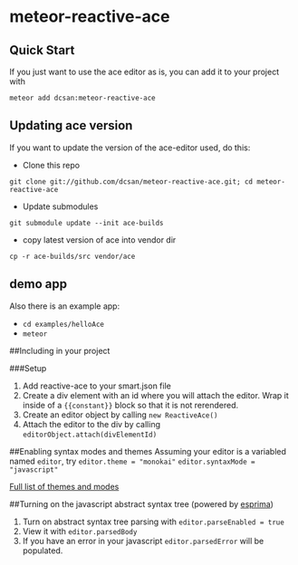meteor-reactive-ace
===================

## Quick Start

If you just want to use the ace editor as is, you can add it to your project with

`meteor add dcsan:meteor-reactive-ace`

## Updating ace version

If you want to update the version of the ace-editor used, do this:

* Clone this repo

`git clone git://github.com/dcsan/meteor-reactive-ace.git; cd meteor-reactive-ace`

* Update submodules

`git submodule update --init ace-builds`

* copy latest version of ace into vendor dir

`cp -r ace-builds/src vendor/ace`

## demo app

Also there is an example app:

* `cd examples/helloAce`
* `meteor`

##Including in your project

###Setup
1. Add reactive-ace to your smart.json file
1. Create a div element with an id where you will attach the editor.  Wrap it inside of a `{{constant}}` block so that it is not rerendered.
2. Create an editor object by calling `new ReactiveAce()`
3. Attach the editor to the div by calling `editorObject.attach(divElementId)`

##Enabling syntax modes and themes
Assuming your editor is a variabled named `editor`, try 
`editor.theme = "monokai"`
`editor.syntaxMode = "javascript"`

[Full list of themes and modes](https://github.com/ajaxorg/ace-builds/tree/6df9748af5ebe5cf8bf43931aec940964353b20c/src)

##Turning on the javascript abstract syntax tree 
(powered by [esprima](https://github.com/ariya/esprima))

1. Turn on abstract syntax tree parsing with `editor.parseEnabled = true`
2. View it with `editor.parsedBody`
3. If you have an error in your javascript `editor.parsedError` will be populated.


